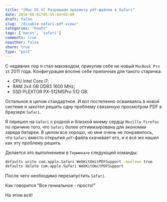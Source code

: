 ```yaml
---
title: "[Mac OS X] Разрешаем просмотр pdf-файлов в Safari"
date: 2016-08-01T05:55:44+03:00
draft: false
slug: '/disable-safari-pdf-view/'
categories: "howto"
tags: ['macos', 'safari']
comments: true
noauthor: false
share: true
type: "post"
---
```


С недавних пор я стал маководом, прикупив себе не новый `MacBook Pro 15` 2011 года. Конфигурация вполне себе приличная для такого старичка:

- CPU Intel Core i7;
- RAM 2x4 GB DDR3 1600 MHz;
- SSD PLEXTOR PX-512M5Pro 512 GB. 

Остальное в целом стандартное. И вот постепенно осваиваясь в новой системе я захотел решить одну проблему связанную просмотром PDF в браузере `Safari`.

Я перешел на `Safari` с родной и близкой моему сердцу `Mozilla Firefox` по причине того, что `Safari` более оптимизирована для экономии заряда батареи. В целом все хорошо, но мне очень не понравилось, что `Safari` вместо открытия `pdf`-файла скачивает его, и я всё же нашел как эту проблему решить.

Делается это выполнением в `Терминале` следующей команды:
```bash
defaults write com.apple.Safari WebKitOmitPDFSupport -boolean true 
defaults delete com.apple.Safari WebKitOmitPDFSupport
```

После чего необходимо перезапустить `Safari`.

Как говорится "Все гениальное - просто!"

На этом всё!
